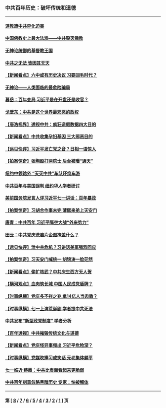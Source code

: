 ### 中共百年历史：破坏传统和道德
---
#### [道教遭中共异化迫害](../../pages/nf1176114/n13281463.md?10150430) 
#### [中国佛教史上最大法难——中共毁灭佛教](../../pages/nf1176114/n13281397.md?10150430) 
#### [无神论统御的基督教王国](../../pages/nf1176114/n13281280.md?10150430) 
#### [中共之无法 皆因其无天](../../pages/nf1176114/n13281088.md?10150430) 
#### [【新闻看点】六中或有历史决议 习要回毛时代？](../../pages/nf1176114/n13222895.md?10150430) 
#### [无神论——人类面临的最危险骗局](../../pages/nf1176114/n13196137.md?10150430) 
#### [慕岳：百年变局 习近平是在开盘还是收官？](../../pages/nf1176114/n13206516.md?10150430) 
#### [戈壁东：中共是这个世界最邪恶的政权](../../pages/nf1176114/n13085641.md?10150430) 
#### [【唐浩视界】透视中共：疯狂造假数据四大目的](../../pages/nf1176114/n13080590.md?10150430) 
#### [【新闻看点】中共收集孕妇基因 三大邪恶目的](../../pages/nf1176114/n13077182.md?10150430) 
#### [【远见快评】习近平发亡党之音？日相一语惊人](../../pages/nf1176114/n13074809.md?10150430) 
#### [【拍案惊奇】张陶殴打两院士 后台被曝“通天”](../../pages/nf1176114/n13070496.md?10150430) 
#### [纽约中领馆外 “天灭中共”车队环绕车游](../../pages/nf1176114/n13070693.md?10150430) 
#### [中共百年与美国误判 纽约华人学者研讨](../../pages/nf1176114/n13067969.md?10150430) 
#### [美前国务院发言人评习近平七一讲话：百年暴政](../../pages/nf1176114/n13066986.md?10150430) 
#### [【拍案惊奇】习胡合作事未完 薄熙来弟上天安门](../../pages/nf1176114/n13065867.md?10150430) 
#### [唐青：中共百年 习近平隔空大战“外来势力”](../../pages/nf1176114/n13065976.md?10150430) 
#### [田云：中共党庆洗脑片企图掩盖什么？](../../pages/nf1176114/n13064395.md?10150430) 
#### [【远见快评】泄中共危机？习讲话美军强烈回应](../../pages/nf1176114/n13064269.md?10150430) 
#### [【拍案惊奇】习天安门喊统一 胡锦涛一脸茫然](../../pages/nf1176114/n13063233.md?10150430) 
#### [【新闻看点】偷扩核武？中共庆生西方无人贺](../../pages/nf1176114/n13061263.md?10150430) 
#### [【横河观点】血肉筑长城 中国人民成党盾牌？](../../pages/nf1176114/n13061779.md?10150430) 
#### [【时事纵横】党庆多不祥之兆 拿14亿人当肉盾？](../../pages/nf1176114/n13061709.md?10150430) 
#### [【时事纵横】七一上演荒诞剧 学者提中共死法](../../pages/nf1176114/n13058990.md?10150430) 
#### [中共发布“新型政党制度” 学者分析](../../pages/nf1176114/n13056354.md?10150430) 
#### [【百年透视】中共摧毁传统文化与道德](../../pages/nf1176114/n13057253.md?10150430) 
#### [【新闻看点】党庆怪异事频出 习近平危险深？](../../pages/nf1176114/n13056781.md?10150430) 
#### [【时事纵横】党媒吹捧习成笑话 元老集体躺平](../../pages/nf1176114/n13056792.md?10150430) 
#### [七一临近 蔡霞：中共比表面看起来更脆弱](../../pages/nf1176114/n13056418.md?10150430) 
#### [中共百年刻意忽略黑暗历史 专家：怕被解体](../../pages/nf1176114/n13056056.md?10150430) 

---
#### 第 [ [8](./8.md?10150430) / [7](./7.md?10150430) / [6](./6.md?10150430) / [5](./5.md?10150430) / [4](./4.md?10150430) / [3](./3.md?10150430) / [2](./2.md?10150430) / [1](./1.md?10150430) ] 页
